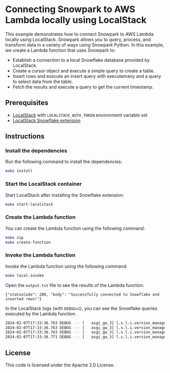 # Connecting Snowpark to AWS Lambda locally using LocalStack

This example demonstrates how to connect Snowpark to AWS Lambda locally using LocalStack. Snowpark allows you to query, process, and transform data in a variety of ways using Snowpark Python. In this example, we create a Lambda function that uses Snowpark to:

- Establish a connection to a local Snowflake database provided by LocalStack.
- Create a cursor object and execute a simple query to create a table.
- Insert rows and execute an insert query with executemany and a query to select data from the table.
- Fetch the results and execute a query to get the current timestamp.

## Prerequisites

- [LocalStack](https://localstack.cloud/) with `LOCALSTACK_AUTH_TOKEN` environment variable set
- [LocalStack Snowflake extension](https://discuss.localstack.cloud/t/introducing-the-localstack-snowflake-extension-experimental/665)

## Instructions

### Install the dependencies

Run the following command to install the dependencies:

```bash
make install
```

### Start the LocalStack container

Start LocalStack after installing the Snowflake extension:

```bash
make start-localstack
```

### Create the Lambda function

You can create the Lambda function using the following command:

```bash
make zip
make create-function
```

### Invoke the Lambda function

Invoke the Lambda function using the following command:

```bash
make local-invoke
```

Open the `output.txt` file to see the results of the Lambda function.

```text
{"statusCode": 200, "body": "Successfully connected to Snowflake and inserted rows!"}
```

In the LocalStack logs (with `DEBUG=1`), you can see the Snowflake queries executed by the Lambda function.

```bash
2024-02-07T17:33:36.763 DEBUG --- [   asgi_gw_3] l.s.l.i.version_manager    : [localstack-snowflake-lambda-example-b0813b21-ad5f-4ec7-8fb4-53147df9695e] Total # of rows: 3
2024-02-07T17:33:36.763 DEBUG --- [   asgi_gw_3] l.s.l.i.version_manager    : [localstack-snowflake-lambda-example-b0813b21-ad5f-4ec7-8fb4-53147df9695e] Row-1 => ('John', 'SQL')
2024-02-07T17:33:36.763 DEBUG --- [   asgi_gw_3] l.s.l.i.version_manager    : [localstack-snowflake-lambda-example-b0813b21-ad5f-4ec7-8fb4-53147df9695e] Row-2 => ('Alex', 'Java')
2024-02-07T17:33:36.771 DEBUG --- [   asgi_gw_3] l.s.l.i.version_manager    : [localstack-snowflake-lambda-example-b0813b21-ad5f-4ec7-8fb4-53147df9695e] Current timestamp from Snowflake: 2024-02-07T17:33:36
```

## License

This code is licensed under the Apache 2.0 License.
